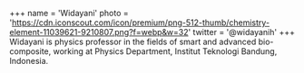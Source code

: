 +++
name = 'Widayani'
photo = 'https://cdn.iconscout.com/icon/premium/png-512-thumb/chemistry-element-11039621-9210807.png?f=webp&w=32'
twitter = '@widayanih'
+++
Widayani is physics professor in the fields of smart and advanced bio-composite, working at Physics Department, Institut Teknologi Bandung, Indonesia.
